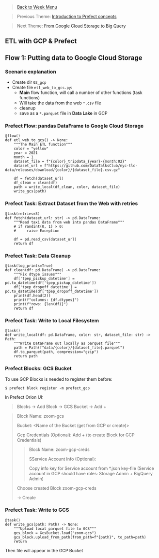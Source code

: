 >[Back to Week Menu](README.md)

>Previous Theme: [Introduction to Prefect concepts](prefect_concepts.md)

>Next Theme: [From Google Cloud Storage to Big Query](from_gcs_to_bq.md)

## ETL with GCP & Prefect

## Flow 1: Putting data to Google Cloud Storage

### Scenario explanation
- Create dir `02_gcp`
- Create file `etl_web_to_gcs.py`:
  - **Main** flow function, will call a number of other functions (task functions)
  - Will take the data from the web `*.csv` file
  - cleanup
  - save as a `*.parquet` file in **Data Lake** in GCP

### Prefect Flow: pandas DataFrame to Google Cloud Storage
```
@flow()
def etl_web_to_gcs() -> None:
    """The Main ETL function"""
    color = "yellow"
    year = 2021
    month = 1
    dataset_file = f"{color}_tripdata_{year}-{month:02}"
    dataset_url = f"https://github.com/DataTalksClub/nyc-tlc-data/releases/download/{color}/{dataset_file}.csv.gz"

    df = fetch(dataset_url)
    df_clean = clean(df)
    path = write_local(df_clean, color, dataset_file)
    write_gcs(path)
```

### Prefect Task: Extract Dataset from the Web with retries
```
@task(retries=3)
def fetch(dataset_url: str) -> pd.DataFrame:
    """Read taxi data from web into pandas DataFrame"""
    # if randint(0, 1) > 0:
    #     raise Exception

    df = pd.read_csv(dataset_url)
    return df
```

### Prefect Task: Data Cleanup
```
@task(log_prints=True)
def clean(df: pd.DataFrame) -> pd.DataFrame:
    """Fix dtype issues"""
    df['tpep_pickup_datetime'] = pd.to_datetime(df['tpep_pickup_datetime'])
    df['tpep_dropoff_datetime'] = pd.to_datetime(df['tpep_dropoff_datetime'])
    print(df.head(2))
    print(f"columns: {df.dtypes}")
    print(f"rows: {len(df)}")
    return df
```

### Prefect Task: Write to Local Filesystem
```
@task()
def write_local(df: pd.DataFrame, color: str, dataset_file: str) -> Path:
    """Write DataFrame out locally as parquet file"""
    path = Path(f"data/{color}/{dataset_file}.parquet")
    df.to_parquet(path, compression="gzip")
    return path
```

### Prefect Blocks: GCS Bucket
To use GCP Blocks is needed to register them before:
```
$ prefect block register -m prefect_gcp
```
In Prefect Orion UI:
> Blocks -> Add Block -> GCS Bucket -> Add +

> Block Name: zoom-gcs
> 
> Bucket: <Name of the Bucket (get from GCP or create)>
> 
> Gcp Credentials (Optional): Add + (to create Block for GCP Credentials)
> > Block Name: zoom-gcp-creds
> >
> > SService Account Info (Optional):
> >
> > Copy info key for Service account from *.json key-file (Service account in GCP should have roles: Storage Admin + BigQuery Admin)
> 
> Choose created Block zoom-gcp-creds
> 
> -> Create

### Prefect Task: Write to GCS
```
@task()
def write_gcs(path: Path) -> None:
    """Upload local parquet file to GCS"""
    gcs_block = GcsBucket.load("zoom-gcs")
    gcs_block.upload_from_path(from_path=f"{path}", to_path=path)
    return
```
Then file will appear in the GCP Bucket